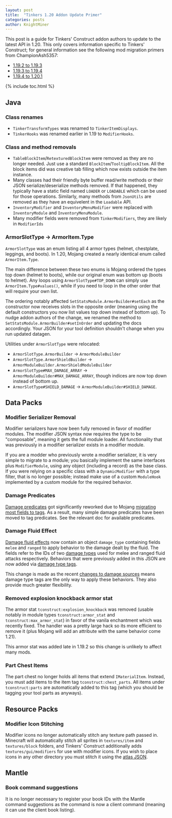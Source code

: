 ```yaml
---
layout: post
title:  "Tinkers 1.20 Addon Update Primer"
categories: posts
author: KnightMiner
---
```


This post is a guide for Tinkers' Construct addon authors to update to the latest API in 1.20. This only covers information specific to Tinkers' Construct; for general information see the following mod migration primers from ChampionAsh5357:

* [1.19.2 to 1.19.3](https://gist.github.com/ChampionAsh5357/c21724bafbc630da2ed8899fe0c1d226)
* [1.19.3 to 1.19.4](https://gist.github.com/ChampionAsh5357/163a75e87599d19ee6b4b879821953e8)
* [1.19.4 to 1.20.1](https://gist.github.com/ChampionAsh5357/cf818acc53ffea6f4387fe28c2977d56)

{% include toc.html %}

## Java

### Class renames

* `TinkerTransformTypes` was renamed to `TinkerItemDisplays`.
* `TinkerHooks` was renamed earlier in 1.19 to `ModifierHooks`.

### Class and method removals

* `TableBlockItem`/`RetexturedBlockItem` were removed as they are no longer needed. Just use a standard `BlockItem`/`TooltipBlockItem`. All the block items did was creative tab filling which now exists outside the item instance.
* Many classes had their friendly byte buffer read/write methods or their JSON serialize/deserialize methods removed. If that happened, they typically have a static field named `LOADER` or `LOADABLE` which can be used for those operations. Similarly, many methods from `JsonUtils` are removed as they have an equivelent in the `Loadable` API.
* `InventoryModifier` and `InventoryMenuModifier` were replaced with `InventoryModule` and `InventoryMenuModule`.
* Many modifier fields were removed from `TinkerModifiers`, they are likely in `ModifierIds`

### ArmorSlotType -> ArmorItem.Type

`ArmorSlotType` was an enum listing all 4 armor types (helmet, chestplate, leggings, and boots). In 1.20, Mojang created a nearly identical enum called `ArmorItem.Type`.

The main difference between these two enums is Mojang ordered the types top down (helmet to boots), while our original enum was bottom up (boots to helmet). Any loops using `ArmorSlotType#TOP_DOWN` can simply use `ArmorItem.Type#values()`, while if you need to loop in the other order that will require your own list.

The ordering notably affected `SetStatsModule.ArmorBuilder#setEach` as the constructor now receives slots in the opposite order (meaning using the default constructors you now list values top down instead of bottom up). To nudge addon authors of the change, we renamed the method to `SetStatsModule.ArmorBuilder#setInOrder` and updating the docs accordingly. Your JSON for your tool definition shouldn't change when you run updated datagen.

Utilities under `ArmorSlotType` were relocated:

* `ArmorSlotType.ArmorBuilder` -> `ArmorModuleBuilder`
* `ArmorSlotType.ArmorShieldBuilder` -> `ArmorModuleBuilder.ArmorShieldModuleBuilder`
* `ArmorSlotType#MAX_DAMAGE_ARRAY` -> `ArmorModuleBuilder#MAX_DAMAGE_ARRAY`, though indices are now top down instead of bottom up.
* `ArmorSlotType#SHIELD_DAMAGE` -> `ArmorModuleBuilder#SHIELD_DAMAGE`.


## Data Packs

### Modifier Serializer Removal

Modifier serializers have now been fully removed in favor of modifier modules. The modifier JSON syntax now requires the type to be "composable", meaning it gets the full module loader. All functionality that was previously in a modifier serializer exists in a modifier module.

If you are a modder who previously wrote a modifier serializer, it is very simple to migrate to a module; you basically implement the same interfaces plus `ModifierModule`, using any object (including a record) as the base class. If you were relying on a specific class with a `DynamicModifier` with a type filter, that is no longer possible; instead make use of a custom `ModuleHook` implemented by a custom module for the required behavior.

### Damage Predicates

[Damage predicates](/docs/json/predicates#damage-predicates) got significantly reworked due to Mojang [migrating most fields to tags](https://gist.github.com/ChampionAsh5357/163a75e87599d19ee6b4b879821953e8#damgetype-and-damagesources). As a result, many simple damage predicates have been moved to tag predicates. See the relevant doc for available predicates.

### Damage Fluid Effect

[Damage fluid effects](/docs/json/fluid-effects#damage) now contain an object `damage_type` containing fields `melee` and `ranged` to apply behavior to the damage dealt by the fluid. The fields refer to the IDs of two [damage types](https://minecraft.wiki/w/Damage_type) used for melee and ranged fluid attacks respectively. Behaviors that were previously added in this JSON are now added via [damage type tags](https://minecraft.wiki/w/Tag#Damage_type_tags).

This change is made as the recent [changes to damage sources](https://gist.github.com/ChampionAsh5357/163a75e87599d19ee6b4b879821953e8#damgetype-and-damagesources) means damage type tags are the only way to apply these behaviors. They also provide much greater flexibility.

### Removed explosion knockback armor stat

The armor stat `tconstruct:explosion_knockback` was removed (usable notably in module types `tconstruct:armor_stat` and `tconstruct:max_armor_stat`) in favor of the vanila enchantment which was recently fixed. The handler was a pretty large hack so its more efficient to remove it (plus Mojang will add an attribute with the same behavior come 1.21).

This armor stat was added late in 1.19.2 so this change is unlikely to affect many mods.

### Part Chest Items

The part chest no longer holds all items that extend `IMaterialItem`. Instead, you must add items to the item tag `tconstruct:chest_parts`. All items under `tconstruct:parts` are automatically added to this tag (which you should be tagging your tool parts as anyways).

## Resource Packs

### Modifier Icon Stitching

Modifier icons no longer automatically stitch any texture path passed in. Minecraft will automatically stitch all sprites in `textures/item` and `textures/block` folders, and Tinkers' Construct additionally adds `textures/gui/modifiers` for use with modifier icons. If you wish to place icons in any other directory you must stitch it using the [atlas JSON](https://minecraft.wiki/w/Atlas).

## Mantle

### Book command suggestions

It is no longer necessary to register your book IDs with the Mantle command suggestions as the command is now a client command (meaning it can use the client book listing).